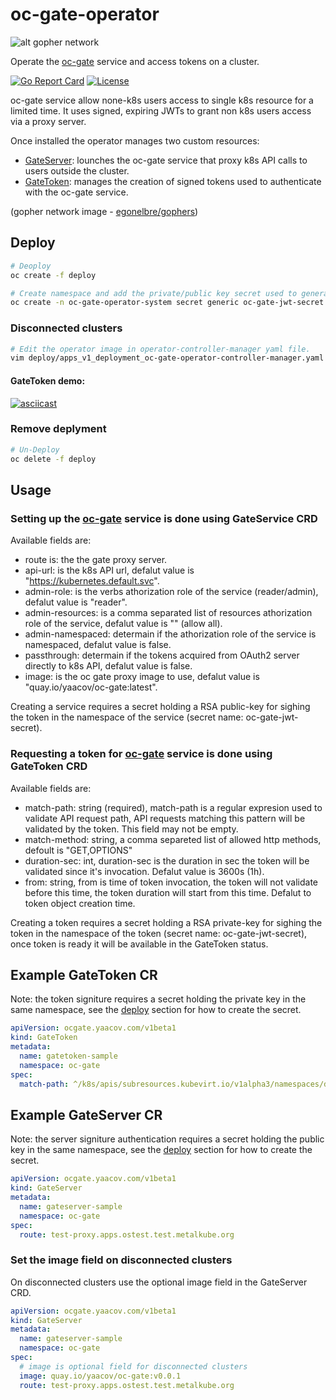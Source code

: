 # oc-gate-operator

![alt gopher network](https://raw.githubusercontent.com/yaacov/oc-gate/main/web/public/network-side.png)

Operate the [oc-gate](https://github.com/yaacov/oc-gate) service and access tokens on a cluster.

[![Go Report Card](https://goreportcard.com/badge/github.com/yaacov/oc-gate-operator)](https://goreportcard.com/report/github.com/yaacov/oc-gate-operator)
[![License](https://img.shields.io/badge/License-Apache%202.0-blue.svg)](https://opensource.org/licenses/Apache-2.0)

oc-gate service allow none-k8s users access to single k8s resource for a limited time.
It uses signed, expiring JWTs to grant non k8s users access via a proxy server.

Once installed the operator manages two custom resources:

- [GateServer](#example-gateserver-cr): lounches the oc-gate service that proxy k8s API calls to users outside the cluster.
- [GateToken](#example-gatetoken-cr): manages the creation of signed tokens used to authenticate with the oc-gate service.

(gopher network image - [egonelbre/gophers](https://github.com/egonelbre/gophers))

## Deploy

``` bash
# Deoploy
oc create -f deploy

# Create namespace and add the private/public key secret used to generate tokens
oc create -n oc-gate-operator-system secret generic oc-gate-jwt-secret --from-file=test/cert.pem --from-file=test/key.pem
```

### Disconnected clusters

``` bash
# Edit the operator image in operator-controller-manager yaml file.
vim deploy/apps_v1_deployment_oc-gate-operator-controller-manager.yaml
```

#### GateToken demo:

[![asciicast](https://asciinema.org/a/397136.svg)](https://asciinema.org/a/397136)

### Remove deplyment

```bash
# Un-Deploy
oc delete -f deploy
```

## Usage

### Setting up the [oc-gate](https://github.com/yaacov/oc-gate) service is done using GateService CRD

Available fields are:

- route is: the the gate proxy server.
- api-url: is the k8s API url, defalut value is "https://kubernetes.default.svc".
- admin-role: is the verbs athorization role of the service (reader/admin), defalut value is "reader".
- admin-resources: is a comma separated list of resources athorization role of the service, defalut value is "" (allow all).
- admin-namespaced: determain if the athorization role of the service is namespaced, defalut value is false.
- passthrough: determain if  the tokens acquired from OAuth2 server directly to k8s API, defalut value is false.
- image: is the oc gate proxy image to use, defalut value is "quay.io/yaacov/oc-gate:latest".

Creating a service requires a secret holding a RSA public-key for sighing the token in the namespace of the service (secret name: oc-gate-jwt-secret).

### Requesting a token for [oc-gate](https://github.com/yaacov/oc-gate) service is done using GateToken CRD

Available fields are:

- match-path: string (required), match-path is a regular expresion used to validate API request path, API requests matching this pattern will be validated by the token. This field may not be empty.
- match-method: string, a comma separeted list of allowed http methods, defoult is "GET,OPTIONS"
- duration-sec: int, duration-sec is the duration in sec the token will be validated since it's invocation. Defalut value is 3600s (1h).
- from: string, from is time of token invocation, the token will not validate before this time, the token duration will start from this time. Defalut to token object creation time.

Creating a token requires a secret holding a RSA private-key for sighing the token in the namespace of the token (secret name: oc-gate-jwt-secret), once token is ready it will be available in the GateToken status.

## Example GateToken CR

Note: the token signiture requires a secret holding the private key in the same namespace, see the [deploy](#deploy) section for how to create the secret.

```yaml
apiVersion: ocgate.yaacov.com/v1beta1
kind: GateToken
metadata:
  name: gatetoken-sample
  namespace: oc-gate
spec:
  match-path: ^/k8s/apis/subresources.kubevirt.io/v1alpha3/namespaces/default/virtualmachineinstances/my-vm/vnc
```

## Example GateServer CR

Note: the server signiture authentication requires a secret holding the public key in the same namespace, see the [deploy](#deploy) section for how to create the secret.

```yaml
apiVersion: ocgate.yaacov.com/v1beta1
kind: GateServer
metadata:
  name: gateserver-sample
  namespace: oc-gate
spec:
  route: test-proxy.apps.ostest.test.metalkube.org
```

### Set the image field on disconnected clusters

On disconnected clusters use the optional image field in the GateServer CRD.

```yaml
apiVersion: ocgate.yaacov.com/v1beta1
kind: GateServer
metadata:
  name: gateserver-sample
  namespace: oc-gate
spec:
  # image is optional field for disconnected clusters
  image: quay.io/yaacov/oc-gate:v0.0.1
  route: test-proxy.apps.ostest.test.metalkube.org
```
